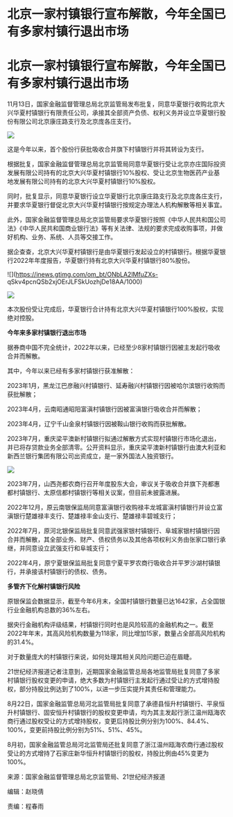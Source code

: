 # 北京一家村镇银行宣布解散，今年全国已有多家村镇行退出市场

# 北京一家村镇银行宣布解散，今年全国已有多家村镇行退出市场

11月13日，国家金融监督管理总局北京监管局发布批复，同意华夏银行收购北京大兴华夏村镇银行有限责任公司，承接其全部资产负债、权利义务并设立华夏银行股份有限公司北京康庄路支行及北京庞各庄支行。

![](https://inews.gtimg.com/om_bt/OsG1llNVg0WALui9C8IS60w56KkAQxDAfqjZIMGsc5UTwAA/1000)

这是今年以来，首个股份行获批吸收合并旗下村镇银行并将其转设为支行。

根据批复，国家金融监督管理总局北京监管局同意华夏银行受让北京亦庄国际投资发展有限公司持有的北京大兴华夏村镇银行10%股权、受让北京生物医药产业基地发展有限公司持有的北京大兴华夏村镇银行10%股权。

同时，批复显示，同意华夏银行设立华夏银行北京康庄路支行及北京庞各庄支行，并要求华夏银行督促北京大兴华夏村镇银行按规定办理法人机构解散等相关事宜。

此外，国家金融监督管理总局北京监管局要求华夏银行按照《中华人民共和国公司法》《中华人民共和国商业银行法》等有关法律、法规的要求完成收购事项，并做好机构、业务、系统、人员等交接工作。

据企查查，北京大兴华夏村镇银行是由华夏银行发起设立的村镇银行。根据华夏银行2022年年度报告，华夏银行持有北京大兴华夏村镇银行80%股份。

![](https://inews.gtimg.com/om_bt/ONbLA2lMfuZXs-
qSkv4pcnQSb2xjOErJLFSkUozhjDe18AA/1000)

![](https://inews.gtimg.com/om_bt/OqOhZsigksCb7OCEkTfnnwU6EhCjc2ib55tY30uty4iMkAA/1000)

本次股份受让完成后，华夏银行合计持有北京大兴华夏村镇银行100%股权，实现绝对控股。

**今年来多家村镇银行退出市场**

据券商中国不完全统计，2022年以来，已经至少8家村镇银行因被主发起行吸收合并而解散。

其中，今年以来已经有多家村镇银行获准解散：

2023年1月，黑龙江巴彦融兴村镇银行、延寿融兴村镇银行因被哈尔滨银行收购而获批解散；

2023年4月，云南昭通昭阳富滇村镇银行因被富滇银行吸收合并而解散；

2023年4月，辽宁千山金泉村镇银行因被鞍山银行收购而获批解散。

2023年7月，重庆梁平澳新村镇银行拟通过解散方式实现村镇银行市场化退出，并已将存贷款业务全部清零。公开资料显示，重庆梁平澳新村镇银行由澳大利亚和新西兰银行集团有限公司出资成立，是一家外国法人独资银行。

![](https://inews.gtimg.com/om_bt/O1CauEAbyBYjcWiIocOw2yhJ3dTtD8ZSzG_14UB7Oy8TUAA/1000)

2023年7月，山西尧都农商行召开年度股东大会，审议关于吸收合并旗下尧都惠都村镇银行、太原信都村镇银行等相关议案，但目前未披露进展。

2022年12月，原云南银保监局同意富滇银行收购禄丰龙城富滇村镇银行并设立富滇银行楚雄禄丰支行、楚雄禄丰金山支行、楚雄禄丰碧城支行；

2022年7月，原河北银保监局批复同意武强家银村镇银行、阜城家银村镇银行因合并而解散，其全部业务、财产、债权债务以及其他各项权利义务由张家口银行承继，并同意设立武强支行和阜城支行；

2022年4月，原宁夏银保监局批复同意宁夏平罗农商行吸收合并平罗沙湖村镇银行，并承接该村镇银行的债权、债务。

**多管齐下化解村镇银行风险**

原银保监会数据显示，截至今年6月末，全国村镇银行数量已达1642家，占全国银行业金融机构总数的36%左右。

据央行金融机构评级结果，村镇银行同时也是风险较高的金融机构之一。截至2022年年末，其高风险机构数量为118家，同比增加15家，数量占全部高风险机构的31.4%。

对于数量庞大的村镇银行来说，如何处理其相关风险问题已迫在眉睫。

21世纪经济报道记者注意到，近期国家金融监管总局各地监管局批复同意了多家村镇银行股权变更的申请，绝大多数为村镇银行主发起行通过受让的方式增持股权，部分持股比例达到了100%，以进一步压实提升其责任和管理能力。

8月22日，国家金融监管总局河北监管局批复同意了承德县恒升村镇银行、平泉恒升村镇银行、固安恒升村镇银行的股权变更申请，均为其主发起行浙江温州瓯海农商行通过股权受让的方式增持股权，变更后持股比例分别为100%、84.4%、100%，变更前持股比例分别为51%、51%、45%。

8月初，国家金融监管总局河北监管局还批复同意了浙江温州瓯海农商行通过股权受让的方式增持了石家庄新华恒升村镇银行的股权，持股比例由45%变更为100%。

来源：国家金融监督管理总局北京监管局、21世纪经济报道

编辑：赵晓倩

责编：程春雨

